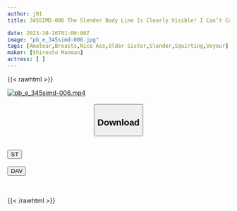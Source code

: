 ```yaml
---
author: j91
title: 345SIMD-006 The Slender Body Line Is Clearly Visible! I Can’t Control My Sexual Desire When I See A Beautiful Woman In A Maxi Dress Clinging To Her Beautiful Breasts And Buttocks… [Unconscious Exposure/Sheer Underwear/Model Type/Neckline]

date: 2023-10-16T01:00:00Z
image: "pb_e_345simd-006.jpg"
tags: [Amateur,Breasts,Nice Ass,Older Sister,Slender,Squirting,Voyeur]
maker: [Shirouto Manman]
actress: [ ]
---
```



{{< rawhtml >}}

<div class="video" data-videoid="7YjmkmB4dGtA0jD">
    <a href="javascript:;">
        <img src="https://my.j91.asia/posts/pb_e_345simd-006/pb_e_345simd-006.jpg" width="WIDTH" height="HEIGHT" alt="pb_e_345simd-006.mp4" loading="lazy">
    </a>
</div>

<script type="text/javascript" src="https://j91.asia/asset/on-demand-st.js"></script>

<br>
  <link rel="stylesheet" href="https://j91.asia/asset/bs5.css">
  
  <center>
  <button class="btn btn-primary" type="button" data-bs-toggle="collapse" data-bs-target=".multi-collapse" aria-expanded="false" aria-controls="multiCollapseExample1 multiCollapseExample2"><h2>Download</h2></button></center>
</p>
<div class="row">
  <div class="col">
    <div class="collapse multi-collapse" id="multiCollapseExample1">
      <div class="card card-body">
	      	      <br>
<div class="buttons">  
<a href="https://streamtape.to/v/7YjmkmB4dGtA0jD"><button class="btn-hover color-3"><i class="fa fa-download"></i> ST</button></a></div>
    </div>
  </div>
</div>
  <div class="col">
    <div class="collapse multi-collapse" id="multiCollapseExample2">
      <div class="card card-body">
	      <br>
<div class="buttons">
    <a href="https://filelions.online/f/zflk259g5shr"><button class="btn-hover color-9"><i class="fa fa-download"></i> DAV</button></a></div>
<br><br>
      </div>
    </div>
  </div>
</div>

{{< /rawhtml >}}
